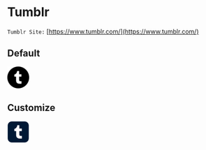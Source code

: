 # Tumblr

<code>Tumblr Site:</code> [https://www.tumblr.com/](https://www.tumblr.com/)

## Default
<img src="./default-24x24.svg" width="50px"/>

## Customize
<img src="./custom-32x32.svg" width="50px"/>
